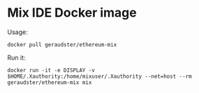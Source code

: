 # Mix IDE Docker image

Usage:

    docker pull geraudster/ethereum-mix


Run it:

    docker run -it -e DISPLAY -v $HOME/.Xauthority:/home/mixuser/.Xauthority --net=host --rm geraudster/ethereum-mix mix

